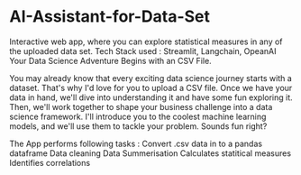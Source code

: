 # AI-Assistant-for-Data-Set
Interactive web app, where you can explore statistical measures in any of the uploaded data set. Tech Stack used : Streamlit, Langchain, OpeanAI
Your Data Science Adventure Begins with an CSV File.

You may already know that every exciting data science journey starts with a dataset. That's why I'd love for you to upload a CSV file. Once we have your data in hand, we'll dive into understanding it and have some fun exploring it. Then, we'll work together to shape your business challenge into a data science framework. I'll introduce you to the coolest machine learning models, and we'll use them to tackle your problem. Sounds fun right?

The App performs following tasks : 
  Convert .csv data in to a pandas dataframe
  Data cleaning
  Data Summerisation
  Calculates statitical measures
  Identifies correlations
  
  

